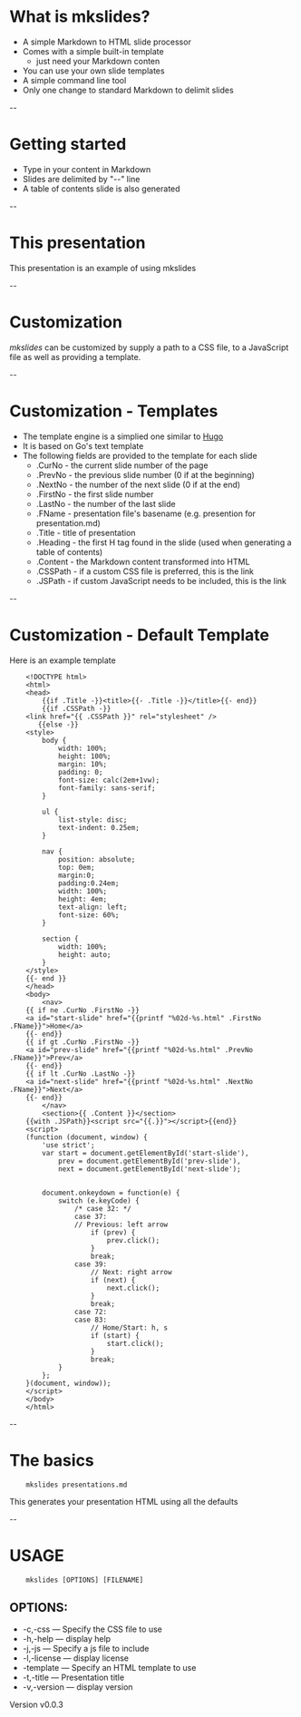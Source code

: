
# What is mkslides?

+ A simple Markdown to HTML slide processor
+ Comes with a simple built-in template 
    + just need your Markdown conten
+ You can use your own slide templates
+ A simple command line tool
+ Only one change to standard Markdown to delimit slides

--

# Getting started

+ Type in your content in Markdown
+ Slides are delimited by "--" line
+ A table of contents slide is also generated

--

# This presentation

This presentation is an example of using mkslides

--

# Customization

*mkslides* can be customized by supply a path to 
a CSS file, to a JavaScript file as well as providing a
template.

--

# Customization - Templates

+ The template engine is a simplied one similar to [Hugo](https://gohugo.io)
+ It is based on Go's text template
+ The following fields are provided to the template for each slide
    + .CurNo - the current slide number of the page
    + .PrevNo - the previous slide number (0 if at the beginning)
    + .NextNo - the number of the next slide (0 if at the end)
    + .FirstNo - the first slide number 
    + .LastNo - the number of the last slide
    + .FName - presentation file's basename (e.g. presention for presentation.md)
    + .Title - title of presentation
    + .Heading - the first H tag found in the slide (used when generating a table of contents)
    + .Content - the Markdown content transformed into HTML
    + .CSSPath - if a custom CSS file is preferred, this is the link
    + .JSPath - if custom JavaScript needs to be included, this is the link

--

# Customization - Default Template

Here is an example template

```text
    <!DOCTYPE html>
    <html>
    <head>
        {{if .Title -}}<title>{{- .Title -}}</title>{{- end}}
        {{if .CSSPath -}}
    <link href="{{ .CSSPath }}" rel="stylesheet" />
       {{else -}}
    <style>
        body {
            width: 100%;
            height: 100%;
            margin: 10%;
            padding: 0;
            font-size: calc(2em+1vw);
            font-family: sans-serif;
        }
        
        ul {
            list-style: disc;
            text-indent: 0.25em;
        }
        
        nav {
            position: absolute;
            top: 0em; 
            margin:0;
            padding:0.24em;
            width: 100%;
            height: 4em;
            text-align: left;
            font-size: 60%;
        }
        
        section {
            width: 100%;
            height: auto;
        }
    </style>
    {{- end }}
    </head>
    <body>
        <nav>
    {{ if ne .CurNo .FirstNo -}}
    <a id="start-slide" href="{{printf "%02d-%s.html" .FirstNo .FName}}">Home</a>
    {{- end}}
    {{ if gt .CurNo .FirstNo -}} 
    <a id="prev-slide" href="{{printf "%02d-%s.html" .PrevNo .FName}}">Prev</a>
    {{- end}}
    {{ if lt .CurNo .LastNo -}} 
    <a id="next-slide" href="{{printf "%02d-%s.html" .NextNo .FName}}">Next</a>
    {{- end}}
        </nav>
        <section>{{ .Content }}</section>
    {{with .JSPath}}<script src="{{.}}"></script>{{end}}
    <script>
    (function (document, window) {
        'use strict';
        var start = document.getElementById('start-slide'),
            prev = document.getElementById('prev-slide'),
            next = document.getElementById('next-slide');
        
        
        document.onkeydown = function(e) {
            switch (e.keyCode) {
                /* case 32: */
                case 37:
                // Previous: left arrow
                    if (prev) {
                        prev.click();
                    }
                    break;
                case 39:
                    // Next: right arrow
                    if (next) {
                        next.click();
                    }
                    break;
                case 72:
                case 83:
                    // Home/Start: h, s
                    if (start) {
                        start.click();
                    }
                    break;
            }
        };
    }(document, window));
    </script>
    </body>
    </html>
```

--

# The basics

```
    mkslides presentations.md
```

This generates your presentation HTML using all the defaults

--

# USAGE

```
    mkslides [OPTIONS] [FILENAME]
```

## OPTIONS:


+ -c,-css &mdash; Specify the CSS file to use
+ -h,-help &mdash; display help
+ -j,-js &mdash; Specify a js file to include
+ -l,-license &mdash; display license
+ -template &mdash; Specify an HTML template to use
+ -t,-title &mdash; Presentation title
+ -v,-version &mdash; display version
 
Version v0.0.3

